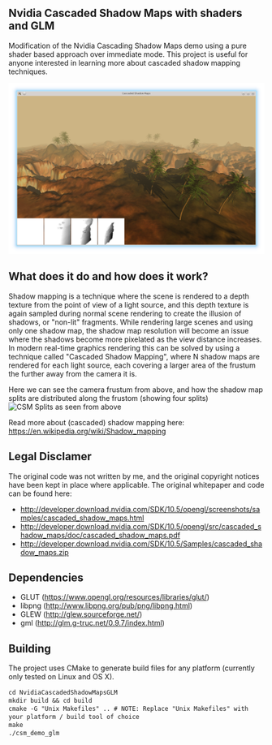 ## Nvidia Cascaded Shadow Maps with shaders and GLM
Modification of the Nvidia Cascading Shadow Maps demo using a pure shader based approach over immediate mode. This project is useful for anyone interested in learning more about cascaded shadow mapping techniques.

![Screenshot](media/screenshot_001.png "Screenshot")

## What does it do and how does it work?
Shadow mapping is a technique where the scene is rendered to a depth texture from the point of view of a light source, and this depth texture is again sampled during normal scene rendering to create the illusion of shadows, or "non-lit" fragments. While rendering large scenes and using only one shadow map, the shadow map resolution will become an issue where the shadows become more pixelated as the view distance increases. In modern real-time graphics rendering this can be solved by using a technique called "Cascaded Shadow Mapping", where N shadow maps are rendered for each light source, each covering a larger area of the frustum the further away from the camera it is. 

Here we can see the camera frustum from above, and how the shadow map splits are distributed along the frustom (showing four splits)
![CSM Splits as seen from above](http://the-witness.net/news/wp-content/gallery/valient-shaderx6-figures/figure_411.png)


Read more about (cascaded) shadow mapping here: https://en.wikipedia.org/wiki/Shadow_mapping

## Legal Disclamer
The original code was not written by me, and the original copyright notices have been kept in place where applicable.
The original whitepaper and code can be found here:
* http://developer.download.nvidia.com/SDK/10.5/opengl/screenshots/samples/cascaded_shadow_maps.html
* http://developer.download.nvidia.com/SDK/10.5/opengl/src/cascaded_shadow_maps/doc/cascaded_shadow_maps.pdf
* http://developer.download.nvidia.com/SDK/10.5/Samples/cascaded_shadow_maps.zip

## Dependencies
* GLUT (https://www.opengl.org/resources/libraries/glut/)
* libpng (http://www.libpng.org/pub/png/libpng.html)
* GLEW (http://glew.sourceforge.net/)
* gml (http://glm.g-truc.net/0.9.7/index.html)
 
## Building
The project uses CMake to generate build files for any platform (currently only tested on Linux and OS X). 

    cd NvidiaCascadedShadowMapsGLM
    mkdir build && cd build
    cmake -G "Unix Makefiles" .. # NOTE: Replace "Unix Makefiles" with your platform / build tool of choice
    make
    ./csm_demo_glm

